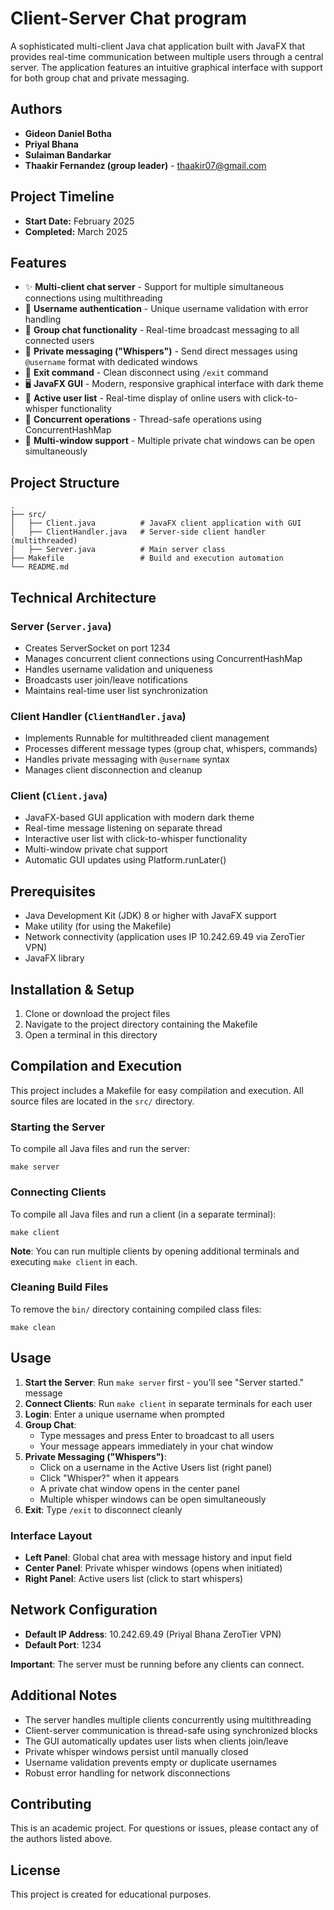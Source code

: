 # Client-Server Chat program

A sophisticated multi-client Java chat application built with JavaFX that provides real-time communication between multiple users through a central server. The application features an intuitive graphical interface with support for both group chat and private messaging.

## Authors

- **Gideon Daniel Botha**
- **Priyal Bhana**
- **Sulaiman Bandarkar**
- **Thaakir Fernandez (group leader)** - thaakir07@gmail.com

## Project Timeline

- **Start Date:** February 2025
- **Completed:** March 2025

## Features

- ✨ **Multi-client chat server** - Support for multiple simultaneous connections using multithreading
- 🔐 **Username authentication** - Unique username validation with error handling
- 💬 **Group chat functionality** - Real-time broadcast messaging to all connected users
- 📧 **Private messaging ("Whispers")** - Send direct messages using `@username` format with dedicated windows
- 🚪 **Exit command** - Clean disconnect using `/exit` command
- 🖥️ **JavaFX GUI** - Modern, responsive graphical interface with dark theme
- 👥 **Active user list** - Real-time display of online users with click-to-whisper functionality
- 🔄 **Concurrent operations** - Thread-safe operations using ConcurrentHashMap
- 📱 **Multi-window support** - Multiple private chat windows can be open simultaneously

## Project Structure

```
.
├── src/
│   ├── Client.java          # JavaFX client application with GUI
│   ├── ClientHandler.java   # Server-side client handler (multithreaded)
│   ├── Server.java          # Main server class
├── Makefile                 # Build and execution automation
└── README.md
```

## Technical Architecture

### Server (`Server.java`)
- Creates ServerSocket on port 1234
- Manages concurrent client connections using ConcurrentHashMap
- Handles username validation and uniqueness
- Broadcasts user join/leave notifications
- Maintains real-time user list synchronization

### Client Handler (`ClientHandler.java`)
- Implements Runnable for multithreaded client management
- Processes different message types (group chat, whispers, commands)
- Handles private messaging with `@username` syntax
- Manages client disconnection and cleanup

### Client (`Client.java`)
- JavaFX-based GUI application with modern dark theme
- Real-time message listening on separate thread
- Interactive user list with click-to-whisper functionality
- Multi-window private chat support
- Automatic GUI updates using Platform.runLater()

## Prerequisites

- Java Development Kit (JDK) 8 or higher with JavaFX support
- Make utility (for using the Makefile)
- Network connectivity (application uses IP 10.242.69.49 via ZeroTier VPN)
- JavaFX library

## Installation & Setup

1. Clone or download the project files
2. Navigate to the project directory containing the Makefile
3. Open a terminal in this directory

## Compilation and Execution

This project includes a Makefile for easy compilation and execution. All source files are located in the `src/` directory.

### Starting the Server

To compile all Java files and run the server:

```
make server
```

### Connecting Clients

To compile all Java files and run a client (in a separate terminal):

```
make client
```

**Note**: You can run multiple clients by opening additional terminals and executing `make client` in each.

### Cleaning Build Files

To remove the `bin/` directory containing compiled class files:

```
make clean
```

## Usage

1. **Start the Server**: Run `make server` first - you'll see "Server started." message
2. **Connect Clients**: Run `make client` in separate terminals for each user
3. **Login**: Enter a unique username when prompted
4. **Group Chat**: 
   - Type messages and press Enter to broadcast to all users
   - Your message appears immediately in your chat window
5. **Private Messaging ("Whispers")**:
   - Click on a username in the Active Users list (right panel)
   - Click "Whisper?" when it appears
   - A private chat window opens in the center panel
   - Multiple whisper windows can be open simultaneously
6. **Exit**: Type `/exit` to disconnect cleanly

### Interface Layout
- **Left Panel**: Global chat area with message history and input field
- **Center Panel**: Private whisper windows (opens when initiated)
- **Right Panel**: Active users list (click to start whispers)

## Network Configuration

- **Default IP Address**: 10.242.69.49 (Priyal Bhana ZeroTier VPN)
- **Default Port**: 1234

**Important**: The server must be running before any clients can connect.

## Additional Notes

- The server handles multiple clients concurrently using multithreading
- Client-server communication is thread-safe using synchronized blocks
- The GUI automatically updates user lists when clients join/leave
- Private whisper windows persist until manually closed
- Username validation prevents empty or duplicate usernames
- Robust error handling for network disconnections

## Contributing

This is an academic project. For questions or issues, please contact any of the authors listed above.

## License

This project is created for educational purposes.
